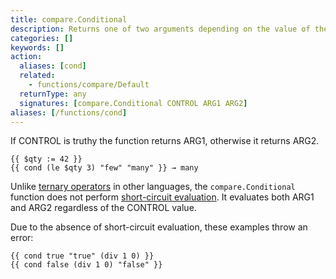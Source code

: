 ```yaml
---
title: compare.Conditional
description: Returns one of two arguments depending on the value of the control argument.
categories: []
keywords: []
action:
  aliases: [cond]
  related:
    - functions/compare/Default
  returnType: any
  signatures: [compare.Conditional CONTROL ARG1 ARG2]
aliases: [/functions/cond]
---
```


If CONTROL is truthy the function returns ARG1, otherwise it returns ARG2.

```go-html-template
{{ $qty := 42 }}
{{ cond (le $qty 3) "few" "many" }} → many
```

Unlike [ternary operators] in other languages, the `compare.Conditional` function does not perform [short-circuit evaluation]. It evaluates both ARG1 and ARG2 regardless of the CONTROL value.

[short-circuit evaluation]: https://en.wikipedia.org/wiki/Short-circuit_evaluation
[ternary operators]: https://en.wikipedia.org/wiki/Ternary_conditional_operator

Due to the absence of short-circuit evaluation, these examples throw an error:

```go-html-template
{{ cond true "true" (div 1 0) }}
{{ cond false (div 1 0) "false" }}
```

